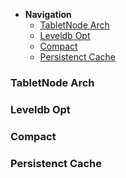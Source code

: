 * **Navigation**
  * [TabletNode Arch](https://github.com/joeylichang/joeylichang.github.io/blob/master/src/tera/overview/tablenode_overview.md#tabletnode-arch)
  * [Leveldb Opt](https://github.com/joeylichang/joeylichang.github.io/blob/master/src/tera/overview/tablenode_overview.md#leveldb-opt)
  * [Compact](https://github.com/joeylichang/joeylichang.github.io/blob/master/src/tera/overview/tablenode_overview.md#compact)
  * [Persistenct Cache](https://github.com/joeylichang/joeylichang.github.io/blob/master/src/tera/overview/tablenode_overview.md#persistenct-cache)
  
###  TabletNode Arch





### Leveldb Opt





### Compact





### Persistenct Cache

